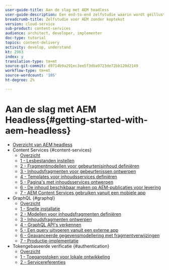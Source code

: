 ```yaml
---
user-guide-title: Aan de slag met AEM headless
user-guide-description: Een end-to-end zelfstudie waarin wordt geïllustreerd hoe u inhoud kunt samenstellen en beschikbaar maken met AEM headless.
breadcrumb-title: Zelfstudie voor AEM zonder koptekst
version: cloud-service
sub-product: content-services
audience: architect, developer, implementer
doc-type: tutorial
topics: content-delivery
activity: develop, understand
kt: 2963
index: y
translation-type: tm+mt
source-git-commit: d9714b9a291ec3ee5f3dba9723de72bb120d2149
workflow-type: tm+mt
source-wordcount: '105'
ht-degree: 2%

---
```



# Aan de slag met AEM Headless{#getting-started-with-aem-headless}

+ [Overzicht van AEM headless](./overview.md)
+ Content Services {#content-services}
   + [Overzicht](./content-services/overview.md)
   + [1 - Lesbestanden instellen](./content-services/chapter-1.md)
   + [2 - Fragmentmodellen voor gebeurtenisinhoud definiëren](./content-services/chapter-2.md)
   + [3 - Inhoudsfragmenten voor gebeurtenissen ontwerpen](./content-services/chapter-3.md)
   + [4 - Templates voor inhoudsservices definiëren](./content-services/chapter-4.md)
   + [5 - Pagina&#39;s met inhoudsservices ontwerpen](./content-services/chapter-5.md)
   + [6 - De inhoud beschikbaar maken op AEM-publicaties voor levering](./content-services/chapter-6.md)
   + [7 - AEM Content Services gebruiken vanuit een mobiele app](./content-services/chapter-7.md)
+ GraphQL {#graphql}
   + [Overzicht](./graphql/overview.md)
   + [1 - Snelle installatie](./graphql/setup.md)
   + [2 - Modellen voor inhoudsfragmenten definiëren](./graphql/content-fragment-models.md)
   + [3 - Inhoudsfragmenten ontwerpen](./graphql/author-content-fragments.md)
   + [4 - GraphQL API&#39;s verkennen](./graphql/explore-graphql-api.md)
   + [5 - Een query uitvoeren vanuit een externe app](./graphql/graphql-and-external-app.md)
   + [6 - Geavanceerde gegevensmodellering met fragmentverwijzingen](./graphql/fragment-references.md)
   + [7 - Productie-implementatie](./graphql/production-deployment.md)
+ Tokengebaseerde verificatie {#authentication}
   + [Overzicht](./authentication/overview.md)
   + [1 - Toegangstoken voor lokale ontwikkeling](./authentication/local-development-access-token.md)
   + [2 - Servicereferenties](./authentication/service-credentials.md)